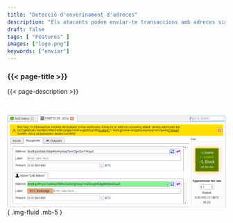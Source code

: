 ```yaml
---
title: "Detecció d'enverinament d'adreces"
description: "Els atacants poden enviar-te transaccions amb adreces similars a la teva. Bitcoin Safe t'avisarà si això passa"
draft: false
tags: [ "Features" ]
images: ["logo.png"]
keywords: ["enviar"]
---
```


### {{< page-title >}} 
{{< page-description >}} 

<br>



![](logo.png)
{ .img-fluid .mb-5 }